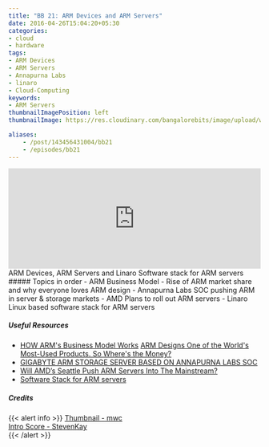 ```yaml
---
title: "BB 21: ARM Devices and ARM Servers"
date: 2016-04-26T15:04:20+05:30
categories:
- cloud
- hardware
tags:
- ARM Devices
- ARM Servers
- Annapurna Labs
- linaro
- Cloud-Computing
keywords:
- ARM Servers
thumbnailImagePosition: left
thumbnailImage: https://res.cloudinary.com/bangalorebits/image/upload/w_900,h_900,c_fill,r_max/v1517410305/bb-episode-assets/bb21-thumbnail.png

aliases:
    - /post/143456431004/bb21
    - /episodes/bb21
---
```

<iframe frameborder='0' height='200px' scrolling='no' seamless src='https://embed.simplecast.com/95c78103?color=f5f5f5' width='100%'></iframe>
<BR>
ARM Devices, ARM Servers and Linaro Software stack for ARM servers
<!--more-->
##### Topics in order
- ARM Business Model
- Rise of ARM market share and why everyone loves ARM design
- Annapurna Labs SOC pushing ARM in server & storage markets
- AMD Plans to roll out ARM servers
- Linaro Linux based software stack for ARM servers

##### Useful Resources
*   [HOW ARM's Business Model Works](http://www.anandtech.com/show/7112/the-arm-diaries-part-1-how-arms-business-model-works)
    [ARM Designs One of the World's Most-Used Products. So Where's the Money?](http://www.bloomberg.com/news/articles/2014-02-04/arm-chips-are-the-most-used-consumer-product-dot-where-s-the-money)
*   [GIGABYTE ARM STORAGE SERVER BASED ON ANNAPURNA LABS SOC](http://www.servethehome.com/gigabyte-d120-s3g-arm-storage-server-based-annapurna-labs-soc/)
*   [Will AMD’s Seattle Push ARM Servers Into The Mainstream?](http://www.nextplatform.com/2016/01/14/will-amds-seattle-push-arm-servers-into-the-mainstream/)
*   [Software Stack for ARM servers](www.pcworld.com/article/3026727/linaro-provides-go-to-linux-based-software-stack-for-arm-servers.html)
##### Credits

{{< alert info  >}}
  [Thumbnail - mwc](https://mwc.com) <BR>
  [Intro Score - StevenKay](https://plus.google.com/+StevenKay_Detachment)<BR>
{{< /alert >}}
